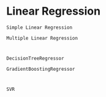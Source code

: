 # Linear Regression
```
Simple Linear Regression
```
```
Multiple Linear Regression
```
#
```
DecisionTreeRegressor

```

```
GradientBoostingRegressor

```
#
```
SVR

```
